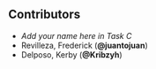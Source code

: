 ## Contributors

- _Add your name here in Task C_
- Revilleza, Frederick (**@juantojuan**)
- Delposo, Kerby (**@Kribzyh**)